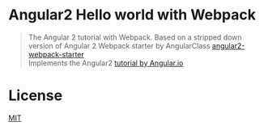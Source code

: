
# Angular2 Hello world with Webpack 

> The Angular 2 tutorial with Webpack. 
Based on a stripped down version of Angular 2 Webpack starter by AngularClass [angular2-webpack-starter](https://github.com/angular-class/angular2-webpack-starter) <br>
Implements the Angular2 [tutorial by Angular.io](https://angular.io/docs/ts/latest/tutorial/)

# License
 [MIT](/LICENSE)
